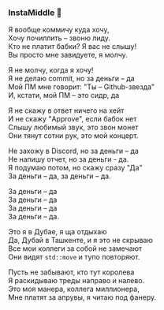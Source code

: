 ### InstaMiddle 👋

Я вообще коммичу куда хочу,  
Хочу почиллить – звоню лиду.  
Кто не платит бабки? Я вас не слышу!  
Вы просто мне завидуете, я молчу.  

Я не молчу, когда я хочу!  
Я не делаю commit, но за деньги – да  
Мой ПМ мне говорит: "Ты – Github-звезда"  
И, кстати, мой ПМ – это сидр, да  

Я не скажу в ответ ничего на хейт  
И не скажу "Approve", если бабок нет  
Слышу любимый звук, это звон монет  
Они тянут сотни рук, это мой концерт.  

Не захожу в Discord, но за деньги – да  
Не напишу отчет, но за деньги - да.  
Я подумаю потом, но скажу сразу "Да"  
За деньги – да, за деньги – да.  

За деньги – да  
За деньги – да  
За деньги – да  
За деньги – да.  

Это я в Дубае, я ща отдыхаю  
Да, Дубай в Ташкенте, и я это не скрываю  
Все мои коллеги за собой не замечают  
Они видят `std::move` и тупо повторяют.

Пусть не забывают, кто тут королева  
Я раскидываю треды направо и налево.  
Это моя манера, коллега миллионера,  
Мне платят за апрувы, я читаю под фанеру.
